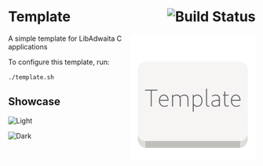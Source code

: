 # Template [<img align="right" alt="Build Status" src="https://github.com/konstantintutsch/c-adw-template/actions/workflows/build.yaml/badge.svg">](https://github.com/konstantintutsch/c-adw-template/actions/workflows/build.yaml)

<img align="right" alt="Template Icon" src="data/icons/com.konstantintutsch.Template.svg">

A simple template for LibAdwaita C applications

To configure this template, run:

```xml
./template.sh
```

## Showcase

![Light](data/com.konstantintutsch.Template.Screenshot.Light.png)

![Dark](data/com.konstantintutsch.Template.Screenshot.Dark.png)
